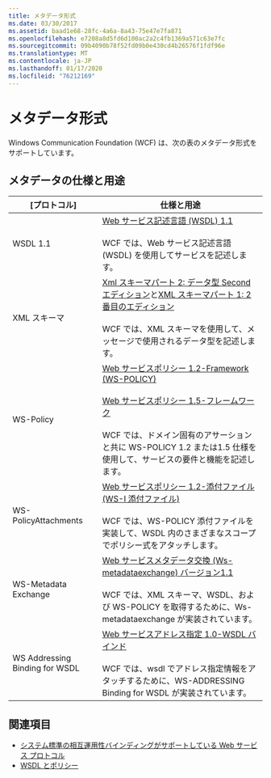 ```yaml
---
title: メタデータ形式
ms.date: 03/30/2017
ms.assetid: baad1e68-28fc-4a6a-8a43-75e47e7fa871
ms.openlocfilehash: e7208a8d5fd6d100ac2a2c4fb1369a571c63e7fc
ms.sourcegitcommit: 09b4090b78f52fd09b0e430cd4b26576f1fdf96e
ms.translationtype: MT
ms.contentlocale: ja-JP
ms.lasthandoff: 01/17/2020
ms.locfileid: "76212169"
---
```

# <a name="metadata-formats"></a>メタデータ形式
Windows Communication Foundation (WCF) は、次の表のメタデータ形式をサポートしています。  
  
## <a name="metadata-specifications-and-usage"></a>メタデータの仕様と用途  
  
|[プロトコル]|仕様と用途|  
|--------------|-----------------------------|  
|WSDL 1.1|[Web サービス記述言語 (WSDL) 1.1](https://www.w3.org/TR/wsdl/)<br /><br /> WCF では、Web サービス記述言語 (WSDL) を使用してサービスを記述します。|  
|XML スキーマ|[Xml スキーマパート 2: データ型 Second エディション](https://www.w3.org/TR/2004/REC-xmlschema-2-20041028/)と[XML スキーマパート 1: 2 番目のエディション](https://www.w3.org/TR/2004/REC-xmlschema-1-20041028/)<br /><br /> WCF では、XML スキーマを使用して、メッセージで使用されるデータ型を記述します。|  
|WS-Policy|[Web サービスポリシー 1.2-Framework (WS-POLICY)](https://www.w3.org/Submission/WS-Policy/)<br /><br /> [Web サービスポリシー 1.5-フレームワーク](https://www.w3.org/TR/ws-policy/)<br /><br /> WCF では、ドメイン固有のアサーションと共に WS-POLICY 1.2 または1.5 仕様を使用して、サービスの要件と機能を記述します。|  
|WS-PolicyAttachments|[Web サービスポリシー 1.2-添付ファイル (WS-I 添付ファイル)](https://www.w3.org/Submission/WS-PolicyAttachment/)<br /><br /> WCF では、WS-POLICY 添付ファイルを実装して、WSDL 内のさまざまなスコープでポリシー式をアタッチします。|  
|WS-Metadata Exchange|[Web サービスメタデータ交換 (Ws-metadataexchange) バージョン1.1](https://specs.xmlsoap.org/ws/2004/09/mex/WS-MetadataExchange.pdf)<br /><br /> WCF では、XML スキーマ、WSDL、および WS-POLICY を取得するために、Ws-metadataexchange が実装されています。|  
|WS Addressing Binding for WSDL|[Web サービスアドレス指定 1.0-WSDL バインド](https://www.w3.org/TR/ws-addr-wsdl/)<br /><br /> WCF では、wsdl でアドレス指定情報をアタッチするために、WS-ADDRESSING Binding for WSDL が実装されています。|  
  
## <a name="see-also"></a>関連項目

- [システム標準の相互運用性バインディングがサポートしている Web サービス プロトコル](../../../../docs/framework/wcf/feature-details/web-services-protocols-supported-by-system-provided-interoperability-bindings.md)
- [WSDL とポリシー](../../../../docs/framework/wcf/feature-details/wsdl-and-policy.md)
